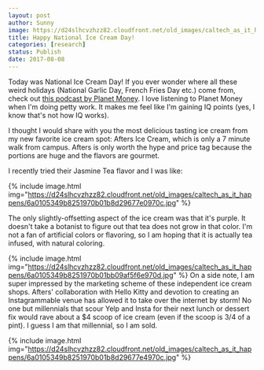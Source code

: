 ```yaml
---
layout: post
author: Sunny
image: https://d24slhcvzhzz82.cloudfront.net/old_images/caltech_as_it_happens/6a0105349b8251970b01bb09af5f75970d.jpg
title: Happy National Ice Cream Day!
categories: [research]
status: Publish
date: 2017-08-08
---
```



Today was National Ice Cream Day! If you ever wonder where all these weird holidays (National Garlic Day, French Fries Day etc.) come from, check out <a href="https://www.npr.org/sections/money/2017/04/18/524577372/episode-765-the-holiday-industrial-complex">this podcast by Planet Money</a>. I love listening to Planet Money when I'm doing petty work. It makes me feel like I'm gaining IQ points (yes, I know that's not how IQ works).

I thought I would share with you the most delicious tasting ice cream from my new favorite ice cream spot: Afters Ice Cream, which is only a 7 minute walk from campus. Afters is only worth the hype and price tag because the portions are huge and the flavors are gourmet.

I recently tried their Jasmine Tea flavor and I was like:

{% include image.html img="https://d24slhcvzhzz82.cloudfront.net/old_images/caltech_as_it_happens/6a0105349b8251970b01b8d29677e0970c.jpg" %}

The only slightly-offsetting aspect of the ice cream was that it's purple. It doesn't take a botanist to figure out that tea does not grow in that color. I'm not a fan of artificial colors or flavoring, so I am hoping that it is actually tea infused, with natural coloring.


{% include image.html img="https://d24slhcvzhzz82.cloudfront.net/old_images/caltech_as_it_happens/6a0105349b8251970b01bb09af5f6e970d.jpg" %}
On a side note, I am super impressed by the marketing scheme of these independent ice cream shops. Afters' collaboration with Hello Kitty and devotion to creating an Instagrammable venue has allowed it to take over the internet by storm! No one but millennials that scour Yelp and Insta for their next lunch or dessert fix would rave about a $4 scoop of ice cream (even if the scoop is 3/4 of a pint). I guess I am that millennial, so I am sold.


{% include image.html img="https://d24slhcvzhzz82.cloudfront.net/old_images/caltech_as_it_happens/6a0105349b8251970b01b8d29677e4970c.jpg" %}

